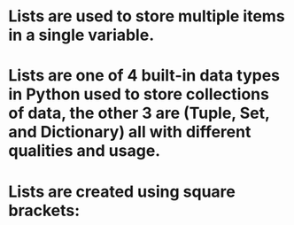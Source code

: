 # Lists are used to store multiple items in a single variable.

# Lists are one of 4 built-in data types in Python used to store collections of data, the other 3 are (Tuple, Set, and Dictionary) all with different qualities and usage.

# Lists are created using square brackets:
